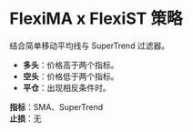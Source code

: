 # FlexiMA x FlexiST 策略

结合简单移动平均线与 SuperTrend 过滤器。

- **多头**：价格高于两个指标。
- **空头**：价格低于两个指标。
- **平仓**：出现相反条件时。

**指标**：SMA、SuperTrend  
**止损**：无
